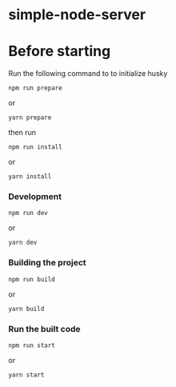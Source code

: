 # simple-node-server

# Before starting

Run the following command to to initialize husky

    npm run prepare

or

    yarn prepare

then run

    npm run install

or

    yarn install

### Development

    npm run dev

or

    yarn dev

### Building the project

    npm run build

or

    yarn build

### Run the built code

    npm run start

or

    yarn start
